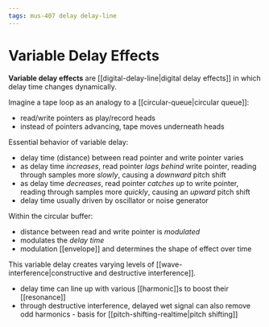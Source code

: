 ```yaml
---
tags: mus-407 delay delay-line
---
```


# Variable Delay Effects

**Variable delay effects** are [[digital-delay-line|digital delay effects]] in which delay time changes dynamically.

Imagine a tape loop as an analogy to a [[circular-queue|circular queue]]:

- read/write pointers as play/record heads
- instead of pointers advancing, tape moves underneath heads

Essential behavior of variable delay:

- delay time (distance) between read pointer and write pointer varies
- as delay time _increases_, read pointer _lags behind_ write pointer, reading through samples more _slowly_, causing a _downward_ pitch shift
- as delay time _decreases_, read pointer _catches up_ to write pointer, reading through samples more _quickly_, causing an _upward_ pitch shift
- delay time usually driven by oscillator or noise generator

Within the circular buffer:

- distance between read and write pointer is _modulated_
- modulates the _delay time_
- modulation [[envelope]] and determines the shape of effect over time

This variable delay creates varying levels of [[wave-interference|constructive and destructive interference]].

- delay time can line up with various [[harmonic]]s to boost their [[resonance]]
- through destructive interference, delayed wet signal can also remove odd harmonics - basis for [[pitch-shifting-realtime|pitch shifting]]

